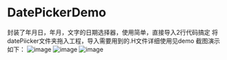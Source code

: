 # DatePickerDemo
封装了年月日，年月，文字的日期选择器，使用简单，直接导入2行代码搞定
将datePiicker文件夹拖入工程，导入需要用到的.H文件详细使用见demo
截图演示如下：
![image](https://github.com/luoxiankang/DatePickerDemo/screenphoto/1.png)
![image](https://github.com/luoxiankang/DatePickerDemo/screenphoto/2.png)
![image](https://github.com/luoxiankang/DatePickerDemo/screenphoto/3.png)
